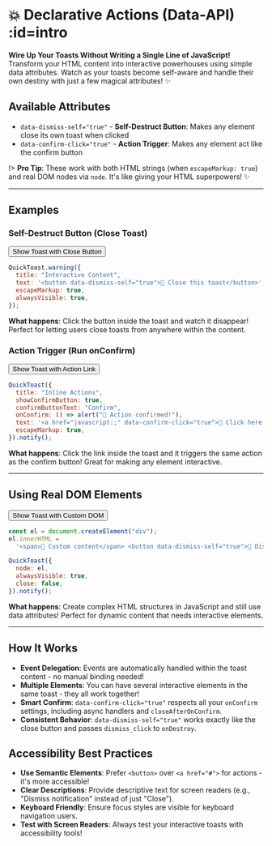 # 💥 Declarative Actions (Data-API) :id=intro

**Wire Up Your Toasts Without Writing a Single Line of JavaScript!** Transform your HTML content into interactive powerhouses using simple data attributes. Watch as your toasts become self-aware and handle their own destiny with just a few magical attributes! ✨

## Available Attributes

- `data-dismiss-self="true"` - **Self-Destruct Button**: Makes any element close its own toast when clicked
- `data-confirm-click="true"` - **Action Trigger**: Makes any element act like the confirm button

<div class="blockquote-orange blockquote-wrapper">

!> **Pro Tip**: These work with both HTML strings (when `escapeMarkup: true`) and real DOM nodes via `node`. It's like giving your HTML superpowers! ✨

</div>

---

## Examples

### Self-Destruct Button (Close Toast)

<div class="code-wrapper">
  <div>
  <button data-quicktoast>Show Toast with Close Button</button>
  </div>

```javascript
QuickToast.warning({
  title: "Interactive Content",
  text: '<button data-dismiss-self="true">🚪 Close this toast</button>',
  escapeMarkup: true,
  alwaysVisible: true,
});
```

</div>

**What happens**: Click the button inside the toast and watch it disappear! Perfect for letting users close toasts from anywhere within the content.

### Action Trigger (Run onConfirm)

<div class="code-wrapper">
  <div>
  <button data-quicktoast>Show Toast with Action Link</button>
  </div>

```javascript
QuickToast({
  title: "Inline Actions",
  showConfirmButton: true,
  confirmButtonText: "Confirm",
  onConfirm: () => alert("🎉 Action confirmed!"),
  text: '<a href="javascript:;" data-confirm-click="true">🔗 Click here to confirm</a>',
  escapeMarkup: true,
}).notify();
```

</div>

**What happens**: Click the link inside the toast and it triggers the same action as the confirm button! Great for making any element interactive.

---

## Using Real DOM Elements

<div class="code-wrapper">
  <div>
  <button data-quicktoast>Show Toast with Custom DOM</button>
  </div>

```javascript
const el = document.createElement("div");
el.innerHTML =
  '<span>🎨 Custom content</span> <button data-dismiss-self="true">🚪 Dismiss</button>';

QuickToast({
  node: el,
  alwaysVisible: true,
  close: false,
}).notify();
```

</div>

**What happens**: Create complex HTML structures in JavaScript and still use data attributes! Perfect for dynamic content that needs interactive elements.

---

## How It Works

- **Event Delegation**: Events are automatically handled within the toast content - no manual binding needed!
- **Multiple Elements**: You can have several interactive elements in the same toast - they all work together!
- **Smart Confirm**: `data-confirm-click="true"` respects all your `onConfirm` settings, including async handlers and `closeAfterOnConfirm`.
- **Consistent Behavior**: `data-dismiss-self="true"` works exactly like the close button and passes `dismiss_click` to `onDestroy`.

## Accessibility Best Practices

- **Use Semantic Elements**: Prefer `<button>` over `<a href="#">` for actions - it's more accessible!
- **Clear Descriptions**: Provide descriptive text for screen readers (e.g., "Dismiss notification" instead of just "Close").
- **Keyboard Friendly**: Ensure focus styles are visible for keyboard navigation users.
- **Test with Screen Readers**: Always test your interactive toasts with accessibility tools!
